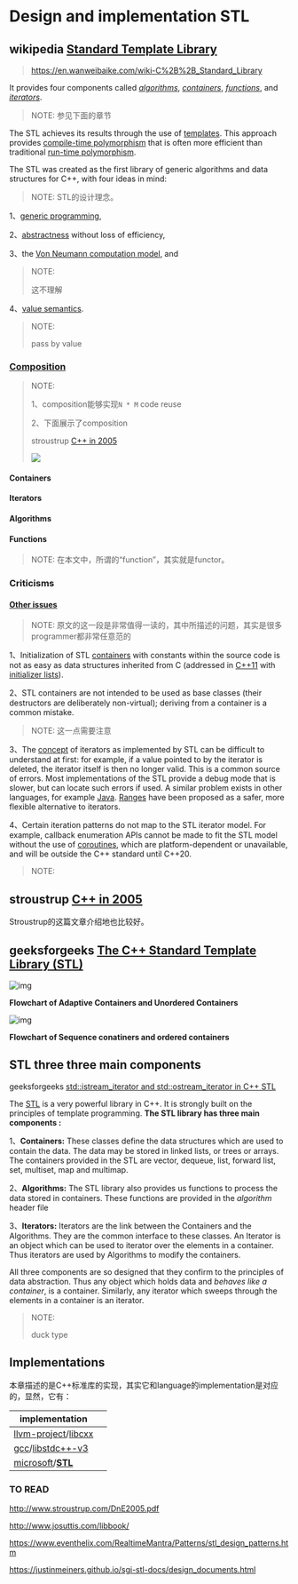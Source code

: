# Design and implementation STL



## wikipedia [Standard Template Library](https://en.wikipedia.org/wiki/Standard_Template_Library)

> https://en.wanweibaike.com/wiki-C%2B%2B_Standard_Library

It provides four components called *[algorithms](https://en.wikipedia.org/wiki/Algorithm_(C%2B%2B))*, *[containers](https://en.wikipedia.org/wiki/Container_(data_structure))*, *[functions](https://en.wikipedia.org/wiki/Function_object)*, and *[iterators](https://en.wikipedia.org/wiki/Iterator)*.

> NOTE: 参见下面的章节

The STL achieves its results through the use of [templates](https://en.wikipedia.org/wiki/Template_(programming)). This approach provides [compile-time polymorphism](https://en.wikipedia.org/wiki/Compile-time_polymorphism) that is often more efficient than traditional [run-time polymorphism](https://en.wikipedia.org/wiki/Polymorphism_in_object-oriented_programming).

The STL was created as the first library of generic algorithms and data structures for C++, with four ideas in mind: 

> NOTE: STL的设计理念。

1、[generic programming](https://en.wikipedia.org/wiki/Generic_programming), 

2、[abstractness](https://en.wikipedia.org/wiki/Abstraction_(computer_science)) without loss of efficiency, 

3、the [Von Neumann computation model](https://en.wikipedia.org/wiki/Von_Neumann_architecture), and 

> NOTE: 
>
> 这不理解

4、[value semantics](https://en.wikipedia.org/wiki/Value_semantics).

> NOTE: 
>
> pass by value

### [Composition](https://en.wikipedia.org/wiki/Standard_Template_Library#Composition)

> NOTE: 
>
> 1、composition能够实现`N * M` code reuse
>
> 2、下面展示了composition
>
> stroustrup [C++ in 2005](http://www.stroustrup.com/DnE2005.pdf)
>
> ![](E:./DnE2005-composition.jpg)

#### Containers



#### Iterators



#### Algorithms



#### Functions

> NOTE: 在本文中，所谓的“function”，其实就是functor。



### Criticisms

#### [Other issues](https://en.wikipedia.org/wiki/Standard_Template_Library#Other_issues)

> NOTE: 原文的这一段是非常值得一读的，其中所描述的问题，其实是很多programmer都非常任意范的

1、Initialization of STL [containers](https://en.wikipedia.org/wiki/Container_(data_structure)) with constants within the source code is not as easy as data structures inherited from C (addressed in [C++11](https://en.wikipedia.org/wiki/C%2B%2B11) with [initializer lists](https://en.wikipedia.org/wiki/C%2B%2B11#Initializer_lists)).

2、STL containers are not intended to be used as base classes (their destructors are deliberately non-virtual); deriving from a container is a common mistake.

> NOTE: 这一点需要注意

3、The [concept](https://en.wikipedia.org/wiki/Concept_(generic_programming)) of iterators as implemented by STL can be difficult to understand at first: for example, if a value pointed to by the iterator is deleted, the iterator itself is then no longer valid. This is a common source of errors. Most implementations of the STL provide a debug mode that is slower, but can locate such errors if used. A similar problem exists in other languages, for example [Java](https://en.wikipedia.org/wiki/Java_(programming_language)). [Ranges](https://en.wikipedia.org/wiki/Range_(computer_science)#Range_as_an_alternative_to_iterator) have been proposed as a safer, more flexible alternative to iterators.

4、Certain iteration patterns do not map to the STL iterator model. For example, callback enumeration APIs cannot be made to fit the STL model without the use of [coroutines](https://en.wikipedia.org/wiki/Coroutine), which are platform-dependent or unavailable, and will be outside the C++ standard until C++20.

> NOTE: 



## stroustrup [C++ in 2005](http://www.stroustrup.com/DnE2005.pdf)

Stroustrup的这篇文章介绍地也比较好。



## geeksforgeeks [The C++ Standard Template Library (STL)](https://www.geeksforgeeks.org/the-c-standard-template-library-stl/)

![img](https://media.geeksforgeeks.org/wp-content/uploads/20191111161536/Screenshot-from-2019-11-11-16-13-18.png)

**Flowchart of Adaptive Containers and Unordered Containers**

![img](https://media.geeksforgeeks.org/wp-content/uploads/20191111161627/Screenshot-from-2019-11-11-16-15-07.png)

**Flowchart of Sequence conatiners and ordered containers**

## STL three three main components

geeksforgeeks [std::istream_iterator and std::ostream_iterator in C++ STL](https://www.geeksforgeeks.org/stdistream_iterator-stdostream_iterator-c-stl/)

The [STL](https://www.geeksforgeeks.org/the-c-standard-template-library-stl/) is a very powerful library in C++. It is strongly built on the principles of template programming.
**The STL library has three main components :**

1、**Containers:** These classes define the data structures which are used to contain the data. The data may be stored in linked lists, or trees or arrays. The containers provided in the STL are vector, dequeue, list, forward list, set, multiset, map and multimap.

2、**Algorithms:** The STL library also provides us functions to process the data stored in containers. These functions are provided in the *algorithm* header file

3、**Iterators:** Iterators are the link between the Containers and the Algorithms. They are the common interface to these classes. An Iterator is an object which can be used to iterator over the elements in a container. Thus iterators are used by Algorithms to modify the containers.

All three components are so designed that they confirm to the principles of data abstraction. Thus any object which holds data and *behaves like a container*, is a container. Similarly, any iterator which sweeps through the elements in a container is an iterator.

> NOTE: 
>
> duck type





## Implementations

本章描述的是C++标准库的实现，其实它和language的implementation是对应的，显然，它有：

| implementation                                               |      |
| ------------------------------------------------------------ | ---- |
| [llvm-project](https://github.com/llvm/llvm-project)/[libcxx](https://github.com/llvm/llvm-project/tree/main/libcxx) |      |
| [gcc](https://github.com/gcc-mirror/gcc)/[libstdc++-v3](https://github.com/gcc-mirror/gcc/tree/master/libstdc%2B%2B-v3) |      |
| [microsoft](https://github.com/microsoft)/**[STL](https://github.com/microsoft/STL)** |      |

### TO READ

http://www.stroustrup.com/DnE2005.pdf

http://www.josuttis.com/libbook/

https://www.eventhelix.com/RealtimeMantra/Patterns/stl_design_patterns.htm

https://justinmeiners.github.io/sgi-stl-docs/design_documents.html

